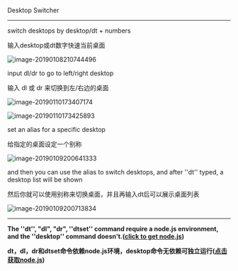 Desktop Switcher

---

switch desktops by desktop/dt + numbers

输入desktop或dt数字快速当前桌面

![image-20190108210744496](https://ws4.sinaimg.cn/large/006tNc79gy1fyzhkw77rwj30v206ejs1.jpg)

input dl/dr to go to left/right desktop

输入 dl 或 dr 来切换到左/右边的桌面

![image-20190110173407174](https://ws3.sinaimg.cn/large/006tNc79gy1fz1mkzynmej30uy0660t5.jpg)

![image-20190110173425893](https://ws2.sinaimg.cn/large/006tNc79gy1fz1mkza7y0j30uy0623yu.jpg)

set an alias for a specific desktop

给指定的桌面设定一个别称

![image-20190109200641333](https://ws2.sinaimg.cn/large/006tNc79gy1fz1mkyhwhnj30uu066wf7.jpg)

and then you can use the alias to switch desktops, and after ''dt'' typed, a desktop list will be shown

然后你就可以使用别称来切换桌面，并且再输入dt后可以展示桌面列表

![image-20190109200713834](https://ws4.sinaimg.cn/large/006tNc79gy1fz1mkxr046j30v00bajsn.jpg)

---

**The ''dt'', "dl", "dr", ''dtset'' command require a node.js environment, and the ''desktop'' command doesn't.([click to get node.js](https://nodejs.org/))**

**dt，dl，dr和dtset命令依赖node.js环境，desktop命令无依赖可独立运行([点击获取node.js](https://nodejs.org/))**